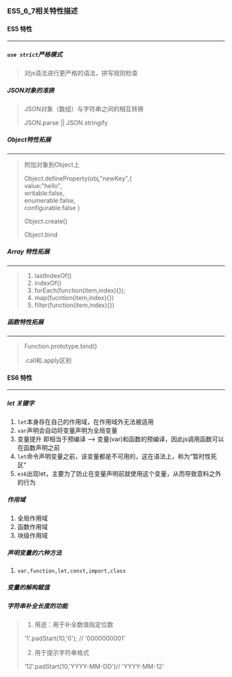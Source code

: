 ### ES5_6_7相关特性描述

#### ES5 特性

----

##### `use strict`严格模式

>对js语法进行更严格的语法，拼写规则检查



##### JSON对象的准换

>JSON对象（数组）与字符串之间的相互转换
>
>JSON.parse    ||  JSON.stringify





##### Object特性拓展

-----

>附加对象到Object上
>
>Object.defineProperty(obj,"newKey",{    
>value:"hello",    
>writable:false,   
>enumerable:false,    
>configurable:false
>)
>
>Object.create()
>
>Object.bind





##### Array 特性拓展

-----

> 1. lastIndexOf()
> 2. indexOf()
> 3. forEach(function(item,index){});
> 4. map(fucntion(item,index){})
> 5. filter(function(item,index){})



##### 函数特性拓展

------

>Function.prototype.bind()
>
>.call和.apply区别



#### ES6 特性

----

##### let 关键字

1. `let`本身存在自己的作用域，在作用域外无法被适用
2. `var`声明会自动将变量声明为全局变量
3. 变量提升 即相当于预编译 --> 变量(var)和函数的预编译，因此js调用函数可以在函数声明之前
4. `let`命令声明变量之前，该变量都是不可用的，这在语法上，称为“暂时性死区”
5. `es6`出现let，主要为了防止在变量声明前就使用这个变量，从而导致意料之外的行为

##### 作用域

1. 全局作用域
2. 函数作用域
3. 块级作用域

##### 声明变量的六种方法

1. `var,function,let,const,import,class`

##### 变量的解构赋值





##### 字符串补全长度的功能

> 1. 用途：用于补全数值指定位数
>
> '1'.padStart(10,'0'); // '0000000001'
>
> 2. 用于提示字符串格式
>
>  ‘12’.padStart(10,'YYYY-MM-DD')// 'YYYY-MM-12'





